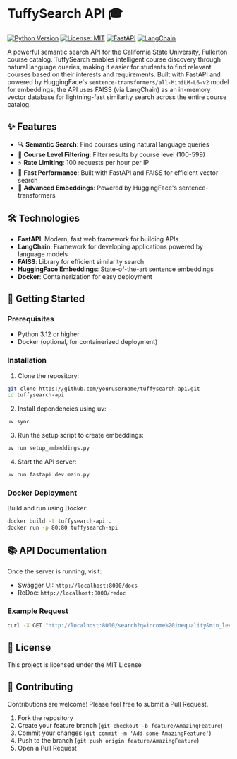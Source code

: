# TuffySearch API 🎓

[![Python Version](https://img.shields.io/badge/python-3.12-blue.svg)](https://www.python.org/downloads/)
[![License: MIT](https://img.shields.io/badge/License-MIT-yellow.svg)](https://opensource.org/licenses/MIT)
[![FastAPI](https://img.shields.io/badge/FastAPI-0.115.12-009688?logo=fastapi)](https://fastapi.tiangolo.com/)
[![LangChain](https://img.shields.io/badge/LangChain-0.3.24-FF6B6B)](https://www.langchain.com/)

A powerful semantic search API for the California State University, Fullerton course catalog. TuffySearch enables intelligent course discovery through natural language queries, making it easier for students to find relevant courses based on their interests and requirements. Built with FastAPI and powered by HuggingFace's `sentence-transformers/all-MiniLM-L6-v2` model for embeddings, the API uses FAISS (via LangChain) as an in-memory vector database for lightning-fast similarity search across the entire course catalog.

## ✨ Features

- 🔍 **Semantic Search**: Find courses using natural language queries
- 🎯 **Course Level Filtering**: Filter results by course level (100-599)
- ⚡ **Rate Limiting**: 100 requests per hour per IP
- 🚀 **Fast Performance**: Built with FastAPI and FAISS for efficient vector search
- 🤖 **Advanced Embeddings**: Powered by HuggingFace's sentence-transformers

## 🛠️ Technologies

- **FastAPI**: Modern, fast web framework for building APIs
- **LangChain**: Framework for developing applications powered by language models
- **FAISS**: Library for efficient similarity search
- **HuggingFace Embeddings**: State-of-the-art sentence embeddings
- **Docker**: Containerization for easy deployment

## 🚀 Getting Started

### Prerequisites

- Python 3.12 or higher
- Docker (optional, for containerized deployment)

### Installation

1. Clone the repository:
```bash
git clone https://github.com/yourusername/tuffysearch-api.git
cd tuffysearch-api
```

2. Install dependencies using uv:
```bash
uv sync
```

3. Run the setup script to create embeddings:
```bash
uv run setup_embeddings.py
```

4. Start the API server:
```bash
uv run fastapi dev main.py
```

### Docker Deployment

Build and run using Docker:
```bash
docker build -t tuffysearch-api .
docker run -p 80:80 tuffysearch-api
```

## 📚 API Documentation

Once the server is running, visit:
- Swagger UI: `http://localhost:8000/docs`
- ReDoc: `http://localhost:8000/redoc`

### Example Request

```bash
curl -X GET "http://localhost:8000/search?q=income%20inequality&min_level=100&max_level=400"
```

## 📝 License

This project is licensed under the MIT License

## 🤝 Contributing

Contributions are welcome! Please feel free to submit a Pull Request.

1. Fork the repository
2. Create your feature branch (`git checkout -b feature/AmazingFeature`)
3. Commit your changes (`git commit -m 'Add some AmazingFeature'`)
4. Push to the branch (`git push origin feature/AmazingFeature`)
5. Open a Pull Request
